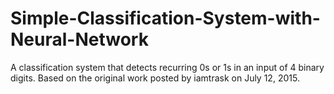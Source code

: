 # Simple-Classification-System-with-Neural-Network
A classification system that detects recurring 0s or 1s in an input of 4 binary digits. Based on the original work posted by iamtrask on July 12, 2015.
